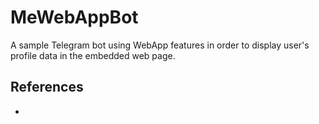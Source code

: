 # MeWebAppBot

A sample Telegram bot using WebApp features in order to display user's profile data in the embedded web page.

## References

- 